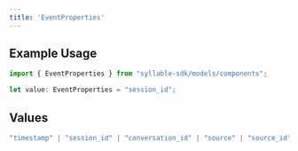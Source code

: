 ```yaml
---
title: 'EventProperties'
---
```


## Example Usage

```typescript
import { EventProperties } from "syllable-sdk/models/components";

let value: EventProperties = "session_id";
```

## Values

```typescript
"timestamp" | "session_id" | "conversation_id" | "source" | "source_id" | "category" | "type" | "user_id" | "description" | "attributes"
```